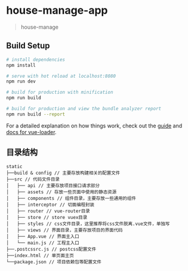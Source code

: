 # house-manage-app

> house-manage

## Build Setup

``` bash
# install dependencies
npm install

# serve with hot reload at localhost:8080
npm run dev

# build for production with minification
npm run build

# build for production and view the bundle analyzer report
npm run build --report
```

For a detailed explanation on how things work, check out the [guide](http://vuejs-templates.github.io/webpack/) and [docs for vue-loader](http://vuejs.github.io/vue-loader).
## 目录结构

```
static
├──build & config // 主要存放构建相关的配置文件
├──src // 代码文件目录
│   ├── api // 主要存放项目接口请求部分
│   ├── assets // 存放一些页面中使用的静态资源
│   ├── components // 组件目录，主要存放一些通用的组件
│   ├── interceptor // 切面编程封装
│   ├── router // vue-router目录
│   ├── store // store vuex目录
│   ├── styles // css文件目录，这里推荐将css文件脱离.vue文件，单独写
│   ├── views // 界面目录，主要存放项目的界面代码
│   ├── App.vue // 界面主入口
│   └── main.js // 工程主入口
├──.postcssrc.js // postcss配置文件
├──index.html // 单页面主页
└──package.json // 项目依赖包等配置文件

```

